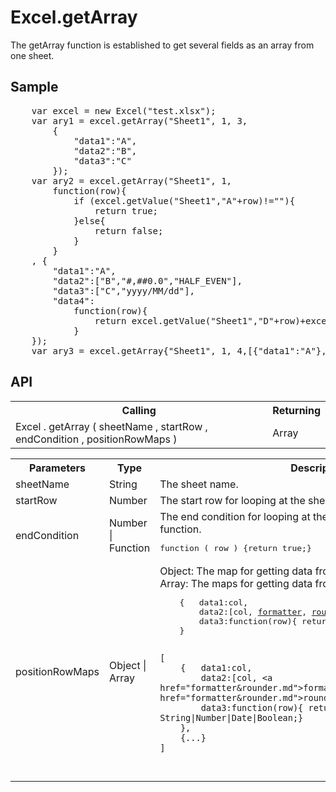 <H1>Excel.getArray</H1>

The getArray function is established to get several fields as an array from one sheet.

<h2>Sample</h2>
<pre>
	var excel = new Excel("test.xlsx");
	var ary1 = excel.getArray("Sheet1", 1, 3, 
		{
			"data1":"A", 
			"data2":"B", 
			"data3":"C"
		});
	var ary2 = excel.getArray("Sheet1", 1, 
		function(row){
			if (excel.getValue("Sheet1","A"+row)!=""){
				return true;
			}else{
				return false;
			}
		}
	, {
		"data1":"A", 
		"data2":["B","#,##0.0","HALF_EVEN"], 
		"data3":["C","yyyy/MM/dd"], 
		"data4":
			function(row){
				return excel.getValue("Sheet1","D"+row)+excel.getValue("Sheet1","E"+row);
			}
	});
	var ary3 = excel.getArray{"Sheet1", 1, 4,[{"data1":"A"},{"data2":"A"}]};
</pre>

<h2>API</h2>

<table>
<tr><th>Calling</th><th>Returning</th></tr>
<tr><td>Excel . getArray ( sheetName , startRow , endCondition , positionRowMaps )</td><td>Array</td></tr>
</table>


<table>
<tr><th>Parameters</th><th>Type</th><th>Description</th></tr>
<tr><td>sheetName</td><td>String</td><td>The sheet name.</td></tr>
<tr><td>startRow</td><td>Number</td><td>The start row for looping at the sheet.</td></tr>
<tr><td>endCondition</td><td>Number | Function</td><td>The end condition for looping at the sheet. 
It is a number or a function.
<pre>function ( row ) {return true;}</pre>
</td></tr>
<tr><td>positionRowMaps</td><td>Object | Array</td><td>
Object: The map for getting data from a row.<br>
Array: The maps for getting data from several rows.<br>
<pre>
	{	data1:col, 
		data2:[col, <a href="formatter&rounder.md">formatter</a>, <a href="formatter&rounder.md">rounder</a>], 
		data3:function(row){ return String|Number|Date|Boolean;} 
	}

	[
		{	data1:col, 
			data2:[col, <a href="formatter&rounder.md">formatter</a>, <a href="formatter&rounder.md">rounder</a>], 
			data3:function(row){ return String|Number|Date|Boolean;} 
		},
		{...}
	]
</pre>
</td></tr>

</table>

